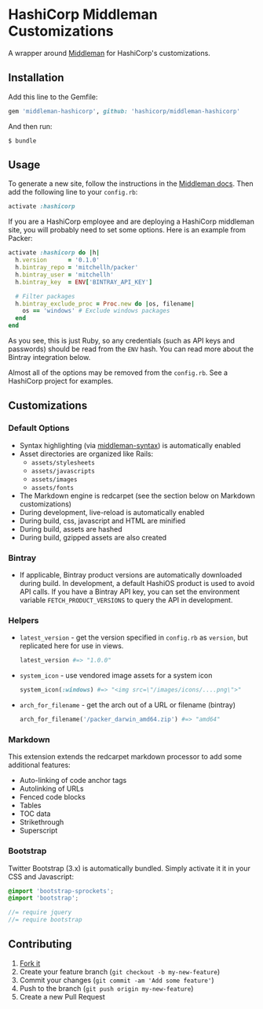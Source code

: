 HashiCorp Middleman Customizations
==================================
A wrapper around [Middleman][] for HashiCorp's customizations.

Installation
------------
Add this line to the Gemfile:

```ruby
gem 'middleman-hashicorp', github: 'hashicorp/middleman-hashicorp'
```

And then run:

```shell
$ bundle
```


Usage
-----
To generate a new site, follow the instructions in the [Middleman docs][]. Then add the following line to your `config.rb`:

```ruby
activate :hashicorp
```

If you are a HashiCorp employee and are deploying a HashiCorp middleman site, you will probably need to set some options. Here is an example from Packer:

```ruby
activate :hashicorp do |h|
  h.version      = '0.1.0'
  h.bintray_repo = 'mitchellh/packer'
  h.bintray_user = 'mitchellh'
  h.bintray_key  = ENV['BINTRAY_API_KEY']

  # Filter packages
  h.bintray_exclude_proc = Proc.new do |os, filename|
    os == 'windows' # Exclude windows packages
  end
end
```

As you see, this is just Ruby, so any credentials (such as API keys and passwords) should be read from the `ENV` hash. You can read more about the Bintray integration below.

Almost all of the options may be removed from the `config.rb`. See a HashiCorp project for examples.


Customizations
--------------
### Default Options
- Syntax highlighting (via [middleman-syntax][]) is automatically enabled
- Asset directories are organized like Rails:
    - `assets/stylesheets`
    - `assets/javascripts`
    - `assets/images`
    - `assets/fonts`
- The Markdown engine is redcarpet (see the section below on Markdown customizations)
- During development, live-reload is automatically enabled
- During build, css, javascript and HTML are minified
- During build, assets are hashed
- During build, gzipped assets are also created

### Bintray
- If applicable, Bintray product versions are automatically downloaded during build. In development, a default HashiOS product is used to avoid API calls. If you have a Bintray API key, you can set the environment variable `FETCH_PRODUCT_VERSIONS` to query the API in development.

### Helpers
- `latest_version` - get the version specified in `config.rb` as `version`, but replicated here for use in views.

    ```ruby
    latest_version #=> "1.0.0"
    ```

- `system_icon` - use vendored image assets for a system icon

    ```ruby
    system_icon(:windows) #=> "<img src=\"/images/icons/....png\">"
    ```

- `arch_for_filename` - get the arch out of a URL or filename (bintray)

    ```ruby
    arch_for_filename('/packer_darwin_amd64.zip') #=> "amd64"
    ```

### Markdown
This extension extends the redcarpet markdown processor to add some additional features:

- Auto-linking of code anchor tags
- Autolinking of URLs
- Fenced code blocks
- Tables
- TOC data
- Strikethrough
- Superscript

### Bootstrap
Twitter Bootstrap (3.x) is automatically bundled. Simply activate it it in your CSS and Javascript:

```scss
@import 'bootstrap-sprockets';
@import 'bootstrap';
```

```javascript
//= require jquery
//= require bootstrap
```

Contributing
------------
1. [Fork it](https://github.com/hashicorp/middleman-hashicorp/fork)
2. Create your feature branch (`git checkout -b my-new-feature`)
3. Commit your changes (`git commit -am 'Add some feature'`)
4. Push to the branch (`git push origin my-new-feature`)
5. Create a new Pull Request


[Middleman]: http://middlemanapp.com/
[Middleman docs]: http://middlemanapp.com/basics/getting-started/
[middleman-syntax]: http://github.com/middleman/middleman-syntax/
